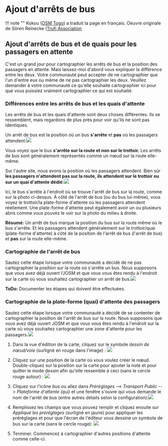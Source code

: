 # Ajout d'arrêts de bus

!!! note ""
	Kokou ([OSM Togo](https://openstreetmap.tg/)) a traduit la page en français. Oeuvre originale de Sören Reinecke ([Trufi Association](https://trufi-association.org/)

## Ajout d'arrêts de bus et de quais pour les passagers en attente

C'est un grand jour pour cartographier les arrêts de bus et la position des passagers en attente. Mais laissez-moi d'abord vous expliquer la différence entre les deux. Votre communauté peut accepter de ne cartographier que l'un d'entre eux ou même de ne pas cartographier les deux. Veuillez demander à votre communauté ce qu'elle souhaite cartographier ici pour que vous puissiez vraiment cartographier ce qui est souhaité.

### Différences entre les arrêts de bus et les quais d'attente

Les arrêts de bus et les quais d'attente sont deux choses différentes. Ils se ressemblent, mais regardons de plus près pour voir qu'ils ne sont pas identiques.

Un arrêt de bus est la position où un bus **s'arrête** et **pas** où les passagers attendent:![](https://upload.wikimedia.org/wikipedia/commons/thumb/e/ee/Pr%C5%AFmyslov%C3%A1_str3%2C_Prague_%C5%A0t%C4%9Brboholy.jpg/782px-Pr%C5%AFmyslov%C3%A1_str3%2C_Prague_%C5%A0t%C4%9Brboholy.jpg)

Vous voyez que le bus **s'arrête sur la route et non sur le trottoir.** Les arrêts de bus sont généralement représentés comme un nœud sur la route elle-même.

Sur l'autre site, nous avons la position où les passagers attendent. Bien sûr **les passagers n'attendent pas sur la route, ils attendent sur le trottoir ou sur un quai d'attente dédié**:![](https://upload.wikimedia.org/wikipedia/commons/thumb/c/c0/Bayview_trstwy.jpg/800px-Bayview_trstwy.jpg)


Ici, le bus s'arrête à l'endroit où se trouve l'arrêt de bus sur la route, comme sur la photo ci-dessus. À côté de l'arrêt de bus (ou du bus lui-même), vous voyez le trottoir/la plate-forme d'attente où les passagers attendent réellement. Une plate-forme d'attente peut également avoir un ou plusieurs abris comme vous pouvez le voir sur la photo du milieu à droite.


**Résumé:** Un arrêt de bus marque la position du bus sur la route même où le bus s'arrête. Et les passagers attendent généralement sur le trottoir/quai (plate-forme d'attente) à côté de la position de l'arrêt de bus (l'arrêt de bus) et **pas** sur la route elle-même.

### Cartographie de l'arrêt de bus


Sautez cette étape lorsque votre communauté a décidé de ne pas cartographier la position sur la route où s'arrête un bus. Nous supposons que vous avez déjà ouvert l'JOSM et que vous vous êtes rendu à l'endroit sur la carte où vous souhaitez cartographier un arrêt de bus.![](https://upload.wikimedia.org/wikipedia/commons/thumb/e/ee/Pr%C5%AFmyslov%C3%A1_str3%2C_Prague_%C5%A0t%C4%9Brboholy.jpg/313px-Pr%C5%AFmyslov%C3%A1_str3%2C_Prague_%C5%A0t%C4%9Brboholy.jpg)


**ToDo:** Documenter les étapes qui doivent être effectuées.

### Cartographie de la plate-forme (quai) d'attente des passagers


Sautez cette étape lorsque votre communauté a décidé de se contenter de cartographier la position de l'arrêt de bus sur la route. Nous supposons que vous avez déjà ouvert JOSM et que vous vous êtes rendu à l'endroit sur la carte où vous souhaitez cartographier une zone d'attente pour les passagers.![](https://upload.wikimedia.org/wikipedia/commons/thumb/c/c0/Bayview_trstwy.jpg/320px-Bayview_trstwy.jpg)

1. Dans la vue d'édition de la carte, cliquez sur le symbole _dessin de nœud/voie_ (surligné en rouge dans l'image) : ![](josm-editor-addnote.png)

2. Cliquez sur une position de la carte où vous voulez créer le nœud. Double-cliquez sur la position sur la carte pour ajouter la note et pour quitter le mode dessin afin qu'elle ressemble à ceci (sans le cercle rouge autour) : ![](josm-editor-nodeonmap.png)

3. Cliquez sur l'icône _bus_ ou allez dans _Préréglages_ --> _Transport Public_ --> _Plateforme d'attente (qui)_ et une fenêtre s'ouvre qui vous demande le nom de l'arrêt de bus (entre autres détails selon la configuration):![](josm-busstation-addname.png)

4. Remplissez les champs que vous pouvez remplir et cliquez ensuite sur _Appliqué les préréglages_ (surligné en jaune) pour appliquer les préréglages et pour que l'écran de l'éditeur vous dessine un symbole de bus sur la carte (sans le cercle rouge): ![](josm-editor-bussymbolonmap.png)

5. Terminer. Commencez à cartographier d'autres positions d'attente comme celle-ci.
